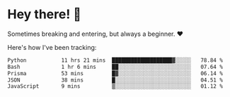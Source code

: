 # Hey there! 👋
Sometimes breaking and entering, but always a beginner. ❤️

Here's how I've been tracking:
<!--START_SECTION:waka-->

```txt
Python           11 hrs 21 mins  ███████████████████▓░░░░░   78.84 %
Bash             1 hr 6 mins     ██░░░░░░░░░░░░░░░░░░░░░░░   07.64 %
Prisma           53 mins         █▓░░░░░░░░░░░░░░░░░░░░░░░   06.14 %
JSON             38 mins         █░░░░░░░░░░░░░░░░░░░░░░░░   04.51 %
JavaScript       9 mins          ▒░░░░░░░░░░░░░░░░░░░░░░░░   01.12 %
```

<!--END_SECTION:waka-->
